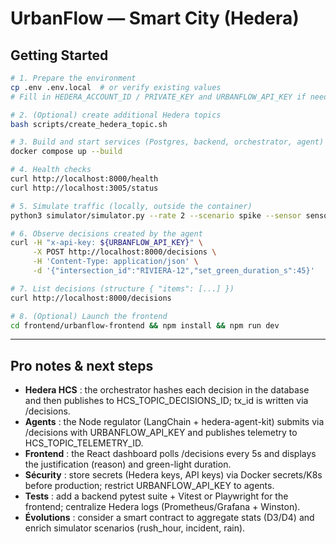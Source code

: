 # UrbanFlow — Smart City (Hedera)

## Getting Started
```bash
# 1. Prepare the environment
cp .env .env.local  # or verify existing values
# Fill in HEDERA_ACCOUNT_ID / PRIVATE_KEY and URBANFLOW_API_KEY if needed

# 2. (Optional) create additional Hedera topics
bash scripts/create_hedera_topic.sh

# 3. Build and start services (Postgres, backend, orchestrator, agent)
docker compose up --build

# 4. Health checks
curl http://localhost:8000/health
curl http://localhost:3005/status

# 5. Simulate traffic (locally, outside the container)
python3 simulator/simulator.py --rate 2 --scenario spike --sensor sensor_a

# 6. Observe decisions created by the agent
curl -H "x-api-key: ${URBANFLOW_API_KEY}" \
     -X POST http://localhost:8000/decisions \
     -H 'Content-Type: application/json' \
     -d '{"intersection_id":"RIVIERA-12","set_green_duration_s":45}'

# 7. List decisions (structure { "items": [...] })
curl http://localhost:8000/decisions

# 8. (Optional) Launch the frontend
cd frontend/urbanflow-frontend && npm install && npm run dev

```

---

## Pro notes & next steps
- **Hedera HCS** : the orchestrator hashes each decision in the database and then publishes to HCS_TOPIC_DECISIONS_ID; tx_id is written via /decisions.
- **Agents** : the Node regulator (LangChain + hedera-agent-kit) submits via /decisions with URBANFLOW_API_KEY and publishes telemetry to HCS_TOPIC_TELEMETRY_ID.
- **Frontend** : the React dashboard polls /decisions every 5s and displays the justification (reason) and green-light duration.
- **Sécurity** : store secrets (Hedera keys, API keys) via Docker secrets/K8s before production; restrict URBANFLOW_API_KEY to agents.
- **Tests** : add a backend pytest suite + Vitest or Playwright for the frontend; centralize Hedera logs (Prometheus/Grafana + Winston).
- **Évolutions** : consider a smart contract to aggregate stats (D3/D4) and enrich simulator scenarios (rush_hour, incident, rain).
